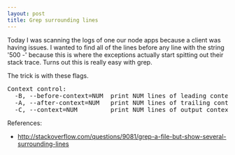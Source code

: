 ```yaml
---
layout: post
title: Grep surrounding lines
---
```


Today I was scanning the logs of one our node apps because a client was having issues. I wanted to find all of the lines before any line with the string '500 -' because this is where the exceptions actually start spitting out their stack trace. Turns out this is really easy with grep.

The trick is with these flags. 

<pre>
Context control:
  -B, --before-context=NUM  print NUM lines of leading context
  -A, --after-context=NUM   print NUM lines of trailing context
  -C, --context=NUM         print NUM lines of output context
</pre>

References:

* http://stackoverflow.com/questions/9081/grep-a-file-but-show-several-surrounding-lines